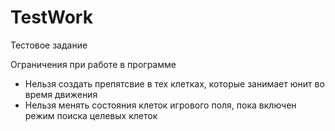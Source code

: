 # TestWork
Тестовое задание

Ограничения при работе в программе
- Нельзя создать препятсвие в тех клетках, которые занимает юнит во время движения
- Нельзя менять состояния клеток игрового поля, пока включен режим поиска целевых клеток

